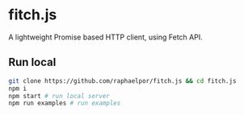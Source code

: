 # fitch.js
A lightweight Promise based HTTP client, using Fetch API.

## Run local
```sh
git clone https://github.com/raphaelpor/fitch.js && cd fitch.js
npm i
npm start # run local server
npm run examples # run examples
```

